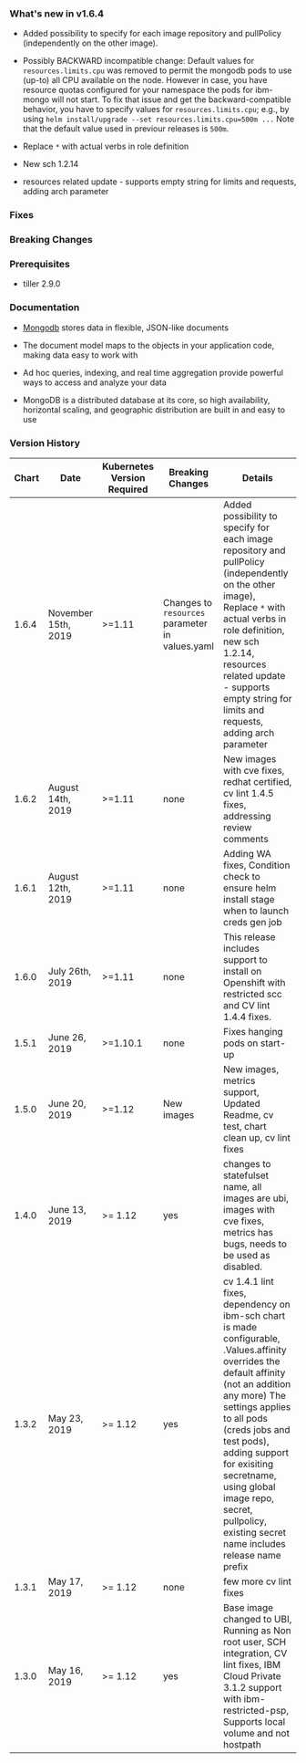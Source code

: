 ### What's new in v1.6.4

* Added possibility to specify for each image repository and pullPolicy (independently on the other image).

* Possibly BACKWARD incompatible change: Default values for `resources.limits.cpu` was removed to permit the mongodb pods to use (up-to) all CPU available on the node.
     However in case, you have resource quotas configured for your namespace the pods for ibm-mongo will not start.
     To fix that issue and get the backward-compatible behavior, you have to specify values for `resources.limits.cpu`;
           e.g., by using `helm install/upgrade --set resources.limits.cpu=500m ...`
    Note that the default value used in previour releases is `500m`.

* Replace `*` with actual verbs in role definition

* New sch 1.2.14 

* resources related update - supports empty string for limits and requests, adding arch parameter

### Fixes

### Breaking Changes

### Prerequisites

* tiller 2.9.0

### Documentation
* [Mongodb](https://www.mongodb.com/what-is-mongodb) stores data in flexible, JSON-like documents

* The document model maps to the objects in your application code, making data easy to work with

* Ad hoc queries, indexing, and real time aggregation provide powerful ways to access and analyze your data

* MongoDB is a distributed database at its core, so high availability, horizontal scaling, and geographic distribution are built in and easy to use

### Version History

| Chart | Date | Kubernetes Version Required | Breaking Changes | Details |
| ----- | ---- | --------------------------- | ---------------- | ------- |
| 1.6.4 | November 15th, 2019 | >=1.11 | Changes to `resources` parameter in values.yaml | Added possibility to specify for each image repository and pullPolicy (independently on the other image), Replace `*` with actual verbs in role definition, new sch 1.2.14, resources related update - supports empty string for limits and requests, adding arch parameter|
| 1.6.2 | August 14th, 2019 | >=1.11 | none | New images with cve fixes, redhat certified, cv lint 1.4.5 fixes, addressing review comments |
| 1.6.1 | August 12th, 2019 | >=1.11 | none | Adding WA fixes, Condition check to ensure helm install stage when to launch creds gen job |
| 1.6.0 | July 26th, 2019 | >=1.11 | none | This release includes support to install on Openshift with restricted scc and CV lint 1.4.4 fixes.|
| 1.5.1 | June 26, 2019 | >=1.10.1 | none | Fixes hanging pods on start-up |
| 1.5.0 | June 20, 2019 | >=1.12 | New images | New images, metrics support, Updated Readme, cv test, chart clean up, cv lint fixes |
| 1.4.0 | June 13, 2019 |  >= 1.12 | yes | changes to statefulset name, all images are ubi, images with cve fixes, metrics has bugs, needs to be used as disabled. |
| 1.3.2 | May 23, 2019 | >= 1.12 | yes | cv 1.4.1 lint fixes, dependency on ibm-sch chart is made configurable, .Values.affinity overrides the default affinity (not an addition any more) The settings applies to all pods (creds jobs and test pods), adding support for exisiting secretname, using global image repo, secret, pullpolicy, existing secret name includes release name prefix |
| 1.3.1 | May 17, 2019 | >= 1.12 | none | few more cv lint fixes |
| 1.3.0 | May 16, 2019 | >= 1.12 | yes | Base image changed to UBI, Running as Non root user, SCH integration, CV lint fixes, IBM Cloud Private 3.1.2 support with ibm-restricted-psp, Supports local volume and not hostpath |
